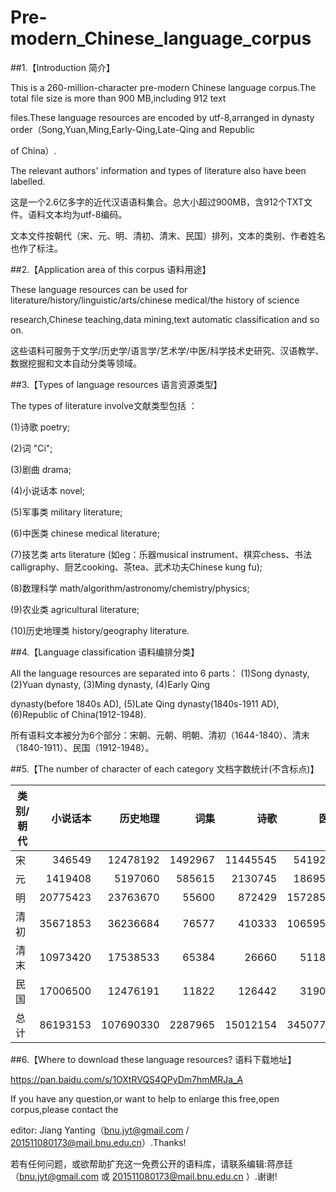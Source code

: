 # Pre-modern_Chinese_language_corpus

##1.【Introduction 简介】

This is a 260-million-character pre-modern Chinese language corpus.The total file size is more than 900 MB,including 912 text 

files.These language resources are encoded by utf-8,arranged in dynasty order（Song,Yuan,Ming,Early-Qing,Late-Qing and Republic 

of China）.

The relevant authors' information and types of literature also have been labelled.

这是一个2.6亿多字的近代汉语语料集合。总大小超过900MB，含912个TXT文件。语料文本均为utf-8编码。

文本文件按朝代（宋、元、明、清初、清末、民国）排列，文本的类别、作者姓名也作了标注。



##2.【Application area of this corpus 语料用途】
 
These language resources can be used for literature/history/linguistic/arts/chinese medical/the history of science 

research,Chinese teaching,data mining,text automatic classification and so on.
 
  这些语料可服务于文学/历史学/语言学/艺术学/中医/科学技术史研究、汉语教学、数据挖掘和文本自动分类等领域。



##3.【Types of language resources  语言资源类型】

The types of literature involve文献类型包括 ：

(1)诗歌 poetry;

(2)词 "Ci";

(3)剧曲 drama; 

(4)小说话本 novel; 

(5)军事类 military literature; 

(6)中医类 chinese medical literature; 

(7)技艺类 arts literature (如eg：乐器musical instrument、棋弈chess、书法calligraphy、厨艺cooking、茶tea、武术功夫Chinese kung fu); 

(8)数理科学 math/algorithm/astronomy/chemistry/physics; 

(9)农业类 agricultural literature;

(10)历史地理类 history/geography literature.




##4.【Language classification 语料编排分类】

All the language resources are separated into 6 parts： (1)Song dynasty, (2)Yuan dynasty, (3)Ming dynasty, (4)Early Qing 

dynasty(before 1840s AD), (5)Late Qing dynasty(1840s-1911 AD), (6)Republic of China(1912-1948).

所有语料文本被分为6个部分：宋朝、元朝、明朝、清初（1644-1840）、清末（1840-1911）、民国（1912-1948）。



##5.【The number of character of each category 文档字数统计(不含标点)】

|类别/朝代|小说话本|历史地理|词集|诗歌|医学|农学|剧曲|数理科学|技艺|军事|总数|
   |-------------|-------------:|-------------:|-------------:|-------------:|-------------:|-------------:|-------------:|-------------:|-------------:|-------------:|-------------:|
|宋|346549|12478192|1492967|11445545	|5419232|  18930	|暂缺|   285620	  |  33288	 | 445545	|31965868|
|元|1419408|5197060| 585615	|2130745|	1869542 | 189182	 |  2423584| 116977	|63413  |	暂缺	 | 13995526|
|明|20775423|23763670| 55600| 872429|	15728504 | 	552105  |	2639445 |1454890|  285348	| 803206	| 66930620|
|清初|35671853|36236684|76577|410333|10659597|2406|1043627|4048413|501007|暂缺|88650497|
|清末|10973420	|17538533	|65384	|26660	|511873	|暂缺	|1427537	|暂缺|	暂缺	|19670	|30563077|
|民国|17006500	| 12476191	|11822|126442|319042|暂缺|386424|暂缺| 暂缺|136671|30463092|
|总计|86193153|107690330|2287965| 15012154|34507790 | 762623|7920617|5905900| 883056|1405092|262568680|



##6.【Where to download these language resources? 语料下载地址】

https://pan.baidu.com/s/1OXtRVQS4QPyDm7hmMRJa_A



If you have any question,or want to help to enlarge this free,open corpus,please contact the 

editor: Jiang Yanting（bnu.jyt@gmail.com / 201511080173@mail.bnu.edu.cn）.Thanks!

若有任何问题，或欲帮助扩充这一免费公开的语料库，请联系编辑:蒋彦廷（bnu.jyt@gmail.com 或 201511080173@mail.bnu.edu.cn ）.谢谢! 
